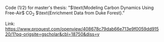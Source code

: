 Code (1/2) for master's thesis: "$\text{Modeling Carbon Dynamics Using Free-Air$ $\text{CO}_2$ $\text{Enrichment Data from Duke Forest}."

Link: https://www.proquest.com/openview/408678c79dab66e713e9f0059dd91520/1?pq-origsite=gscholar&cbl=18750&diss=y
